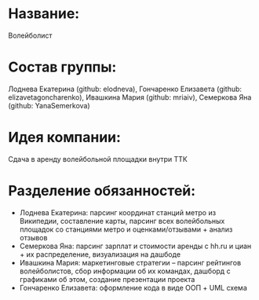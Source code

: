 # Название: 
Волейболист

# Состав группы: 
Лоднева Екатерина (github: elodneva), Гончаренко Елизавета (github: elizavetagoncharenko), Ивашкина Мария (github: mriaiv), Семеркова Яна (github: YanaSemerkova)

# Идея компании: 
Сдача в аренду волейбольной площадки внутри ТТК

# Разделение обязанностей:
- Лоднева Екатерина: парсинг координат станций метро из Википедии, составление карты, парсинг всех волейбольных площадок со станциями метро и оценками/отзывами + анализ отзывов
- Семеркова Яна: парсинг зарплат и стоимости аренды с hh.ru и циан + их распределение, визуализация на дашбоде
- Ивашкина Мария: маркетинговые стратегии – парсинг рейтингов волейболистов, сбор информации об их командах, дашборд с графиками об этом, создание презентации проекта
- Гончаренко Елизавета: оформление кода в виде ООП + UML схема
